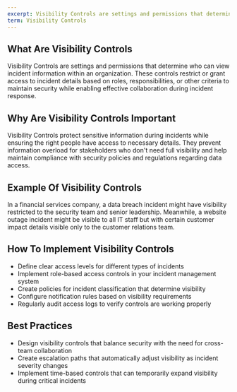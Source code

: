 ```yaml
---
excerpt: Visibility Controls are settings and permissions that determine who can view incident information within an organization.
term: Visibility Controls
---
```

## What Are Visibility Controls

Visibility Controls are settings and permissions that determine who can view incident information within an organization. These controls restrict or grant access to incident details based on roles, responsibilities, or other criteria to maintain security while enabling effective collaboration during incident response.

## Why Are Visibility Controls Important

Visibility Controls protect sensitive information during incidents while ensuring the right people have access to necessary details. They prevent information overload for stakeholders who don't need full visibility and help maintain compliance with security policies and regulations regarding data access.

## Example Of Visibility Controls

In a financial services company, a data breach incident might have visibility restricted to the security team and senior leadership. Meanwhile, a website outage incident might be visible to all IT staff but with certain customer impact details visible only to the customer relations team.

## How To Implement Visibility Controls

- Define clear access levels for different types of incidents
- Implement role-based access controls in your incident management system
- Create policies for incident classification that determine visibility
- Configure notification rules based on visibility requirements
- Regularly audit access logs to verify controls are working properly

## Best Practices

- Design visibility controls that balance security with the need for cross-team collaboration
- Create escalation paths that automatically adjust visibility as incident severity changes
- Implement time-based controls that can temporarily expand visibility during critical incidents